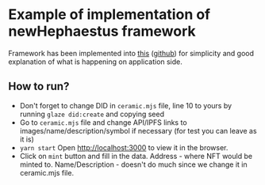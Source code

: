 # Example of implementation of newHephaestus framework
Framework has been implemented into [this](https://learn.figment.io/tutorials/mint-nfts-on-tezos#next-steps) ([github](https://github.com/PriyanshuDangi/Tutorial_Mint_NFTs)) for simplicity and good explanation of what is happening on application side.
## How to run?
- Don't forget to change DID in `ceramic.mjs` file, line 10 to yours by running `glaze did:create` and copying seed
- Go to `ceramic.mjs` file and change API/IPFS links to images/name/description/symbol if necessary (for test you can leave as it is)
- `yarn start` Open [http://localhost:3000](http://localhost:3000) to view it in the browser.
- Click on `mint` button and fill in the data. Address - where NFT would be minted to. Name/Description - doesn't do much since we change it in ceramic.mjs file.

